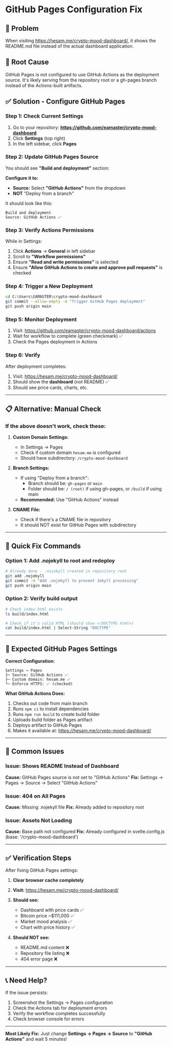 # GitHub Pages Configuration Fix

## 🔴 Problem
When visiting https://hesam.me/crypto-mood-dashboard/, it shows the README.md file instead of the actual dashboard application.

## 🎯 Root Cause
GitHub Pages is not configured to use GitHub Actions as the deployment source. It's likely serving from the repository root or a gh-pages branch instead of the Actions-built artifacts.

## ✅ Solution - Configure GitHub Pages

### Step 1: Check Current Settings

1. Go to your repository: **https://github.com/eamaster/crypto-mood-dashboard**
2. Click **Settings** (top right)
3. In the left sidebar, click **Pages**

### Step 2: Update GitHub Pages Source

You should see **"Build and deployment"** section:

**Configure it to:**
- **Source:** Select **"GitHub Actions"** from the dropdown
- **NOT** "Deploy from a branch"

It should look like this:
```
Build and deployment
Source: GitHub Actions ✅
```

### Step 3: Verify Actions Permissions

While in Settings:
1. Click **Actions** → **General** in left sidebar
2. Scroll to **"Workflow permissions"**
3. Ensure **"Read and write permissions"** is selected
4. Ensure **"Allow GitHub Actions to create and approve pull requests"** is checked

### Step 4: Trigger a New Deployment

```bash
cd C:\Users\EAMASTER\crypto-mood-dashboard
git commit --allow-empty -m "Trigger GitHub Pages deployment"
git push origin main
```

### Step 5: Monitor Deployment

1. Visit: https://github.com/eamaster/crypto-mood-dashboard/actions
2. Wait for workflow to complete (green checkmark) ✅
3. Check the Pages deployment in Actions

### Step 6: Verify

After deployment completes:
1. Visit: https://hesam.me/crypto-mood-dashboard/
2. Should show the **dashboard** (not README) ✅
3. Should see price cards, charts, etc.

---

## 📋 Alternative: Manual Check

### If the above doesn't work, check these:

1. **Custom Domain Settings:**
   - In Settings → Pages
   - Check if custom domain `hesam.me` is configured
   - Should have subdirectory: `/crypto-mood-dashboard`

2. **Branch Settings:**
   - If using "Deploy from a branch":
     - Branch should be: `gh-pages` or `main`
     - Folder should be: `/ (root)` if using gh-pages, or `/build` if using main
   - **Recommended:** Use "GitHub Actions" instead

3. **CNAME File:**
   - Check if there's a CNAME file in repository
   - It should NOT exist for GitHub Pages with subdirectory

---

## 🔧 Quick Fix Commands

### Option 1: Add .nojekyll to root and redeploy
```bash
# Already done - .nojekyll created in repository root
git add .nojekyll
git commit -m "Add .nojekyll to prevent Jekyll processing"
git push origin main
```

### Option 2: Verify build output
```bash
# Check index.html exists
ls build/index.html

# Check if it's valid HTML (should show <!DOCTYPE html>)
cat build/index.html | Select-String "DOCTYPE"
```

---

## 🎯 Expected GitHub Pages Settings

**Correct Configuration:**
```
Settings → Pages
├─ Source: GitHub Actions ✅
├─ Custom domain: hesam.me ✅
└─ Enforce HTTPS: ✅ (checked)
```

**What GitHub Actions Does:**
1. Checks out code from main branch
2. Runs `npm ci` to install dependencies
3. Runs `npm run build` to create build folder
4. Uploads build folder as Pages artifact
5. Deploys artifact to GitHub Pages
6. Makes it available at: https://hesam.me/crypto-mood-dashboard/

---

## 🚨 Common Issues

### Issue: Shows README Instead of Dashboard
**Cause:** GitHub Pages source is not set to "GitHub Actions"
**Fix:** Settings → Pages → Source → Select "GitHub Actions"

### Issue: 404 on All Pages
**Cause:** Missing .nojekyll file
**Fix:** Already added to repository root

### Issue: Assets Not Loading
**Cause:** Base path not configured
**Fix:** Already configured in svelte.config.js (base: '/crypto-mood-dashboard')

---

## ✅ Verification Steps

After fixing GitHub Pages settings:

1. **Clear browser cache completely**
2. **Visit:** https://hesam.me/crypto-mood-dashboard/
3. **Should see:**
   - Dashboard with price cards ✅
   - Bitcoin price ~$111,000 ✅
   - Market mood analysis ✅
   - Chart with price history ✅

4. **Should NOT see:**
   - README.md content ❌
   - Repository file listing ❌
   - 404 error page ❌

---

## 📞 Need Help?

If the issue persists:
1. Screenshot the Settings → Pages configuration
2. Check the Actions tab for deployment errors
3. Verify the workflow completes successfully
4. Check browser console for errors

---

**Most Likely Fix:** Just change **Settings → Pages → Source** to **"GitHub Actions"** and wait 5 minutes!

